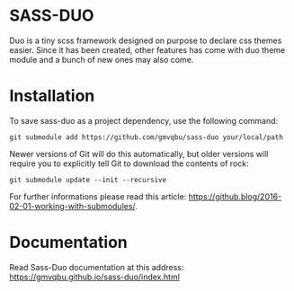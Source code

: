 # SASS-DUO
Duo is a tiny scss framework designed on purpose to declare css themes easier.
Since it has been created, other features has come with duo theme module and a bunch of new ones may also come.

# Installation
To save sass-duo as a project dependency, use the following command:
```
git submodule add https://github.com/gmvqbu/sass-duo your/local/path
```

Newer versions of Git will do this automatically, but older versions will require you to explicitly tell Git to download the contents of rock:
```
git submodule update --init --recursive
```

For further informations please read this article: https://github.blog/2016-02-01-working-with-submodules/.

# Documentation
Read Sass-Duo documentation at this address: https://gmvqbu.github.io/sass-duo/index.html